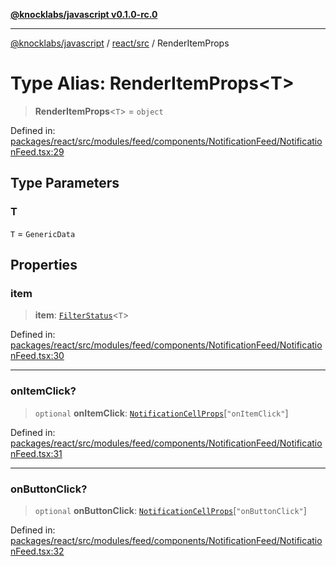 [**@knocklabs/javascript v0.1.0-rc.0**](../../../README.md)

***

[@knocklabs/javascript](../../../modules.md) / [react/src](../README.md) / RenderItemProps

# Type Alias: RenderItemProps\<T\>

> **RenderItemProps**\<`T`\> = `object`

Defined in: [packages/react/src/modules/feed/components/NotificationFeed/NotificationFeed.tsx:29](https://github.com/knocklabs/javascript/blob/main/packages/react/src/modules/feed/components/NotificationFeed/NotificationFeed.tsx#L29)

## Type Parameters

### T

`T` = `GenericData`

## Properties

### item

> **item**: [`FilterStatus`](../variables/FilterStatus.md)\<`T`\>

Defined in: [packages/react/src/modules/feed/components/NotificationFeed/NotificationFeed.tsx:30](https://github.com/knocklabs/javascript/blob/main/packages/react/src/modules/feed/components/NotificationFeed/NotificationFeed.tsx#L30)

***

### onItemClick?

> `optional` **onItemClick**: [`NotificationCellProps`](../interfaces/NotificationCellProps.md)\[`"onItemClick"`\]

Defined in: [packages/react/src/modules/feed/components/NotificationFeed/NotificationFeed.tsx:31](https://github.com/knocklabs/javascript/blob/main/packages/react/src/modules/feed/components/NotificationFeed/NotificationFeed.tsx#L31)

***

### onButtonClick?

> `optional` **onButtonClick**: [`NotificationCellProps`](../interfaces/NotificationCellProps.md)\[`"onButtonClick"`\]

Defined in: [packages/react/src/modules/feed/components/NotificationFeed/NotificationFeed.tsx:32](https://github.com/knocklabs/javascript/blob/main/packages/react/src/modules/feed/components/NotificationFeed/NotificationFeed.tsx#L32)
